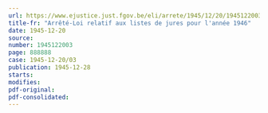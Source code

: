 ```yaml
---
url: https://www.ejustice.just.fgov.be/eli/arrete/1945/12/20/1945122003/justel
title-fr: "Arrêté-Loi relatif aux listes de jures pour l'année 1946"
date: 1945-12-20
source:
number: 1945122003
page: 888888
case: 1945-12-20/03
publication: 1945-12-28
starts:
modifies:
pdf-original:
pdf-consolidated:
---
```


